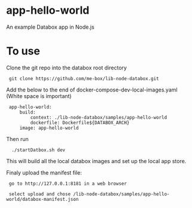# app-hello-world

An example Databox app in Node.js


# To use 

Clone the git repo into the databox root directory 

     git clone https://github.com/me-box/lib-node-databox.git

Add the below to the end of docker-compose-dev-local-images.yaml (White space is important)

     app-hello-world:
         build:
             context: ./lib-node-databox/samples/app-hello-world
             dockerfile: Dockerfile${DATABOX_ARCH}
         image: app-hello-world
         
 Then run 
 
      ./startDatbox.sh dev 
      
This will build all the local databox images and set up the local app store. 
 
Finaly upload the manifest file:
 
     go to http://127.0.0.1:8181 in a web browser
     
     select upload and chose /lib-node-databox/samples/app-hello-world/databox-manifest.json
     
     
 
   
